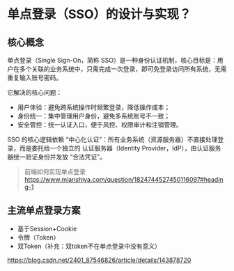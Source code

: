 # 单点登录（SSO）的设计与实现？

## 核心概念

单点登录（Single Sign-On，简称 SSO）是一种身份认证机制，核心目标是：用户在多个关联的业务系统中，只需完成一次登录，即可免登录访问所有系统，无需重复输入账号密码。

它解决的核心问题：

- 用户体验：避免跨系统操作时频繁登录，降低操作成本；
- 身份统一：集中管理用户身份，避免多系统账号不一致；
- 安全管控：统一认证入口，便于风控、权限审计和注销管理。

SSO 的核心逻辑依赖 “中心化认证”：所有业务系统（资源服务器）不直接处理登录，而是委托给一个独立的 认证服务器（Identity Provider，IdP），由认证服务器统一验证身份并发放 “合法凭证”。


> 前端如何实现单点登录 https://www.mianshiya.com/question/1824744527450116097#heading-1


## 主流单点登录方案

- 基于Session+Cookie
- 令牌（Token）
- 双Token（补充：双token不在单点登录中没有意义）

https://blog.csdn.net/2401_87546826/article/details/143878720